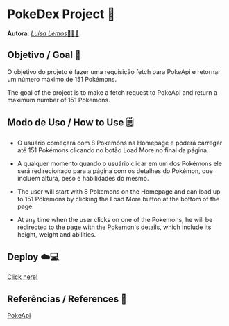 # PokeDex Project 💼

**Autora**: [*Luísa Lemos*👩🏻‍💻](https://github.com/Luisaphysics22) <br>


## Objetivo / Goal 🎯

O objetivo do projeto é fazer uma requisição fetch para PokeApi e retornar um número máximo de 151 Pokémons.

The goal of the project is to make a fetch request to PokeApi and return a maximum number of 151 Pokemons.

## Modo de Uso / How to Use 🗒️
- O usuário começará com 8 Pokemóns na Homepage e poderá carregar até 151 Pokémons clicando no botão Load More no final da página.
- A qualquer momento quando o usuário clicar em um dos Pokémons ele será redirecionado para a página com os detalhes do Pokémon, que incluem altura, peso e habilidades do mesmo.

- The user will start with 8 Pokemons on the Homepage and can load up to 151 Pokemons by clicking the Load More button at the bottom of the page.
- At any time when the user clicks on one of the Pokemons, he will be redirected to the page with the Pokemon's details, which include its height, weight and abilities.

## Deploy ☁️💻
   
[Click here!](https://luisa-pokedex-pwc1cmyso-luisa-lemos-teixeiras-projects.vercel.app/)

## Referências / References 📑
[PokeApi](https://pokeapi.co/)
